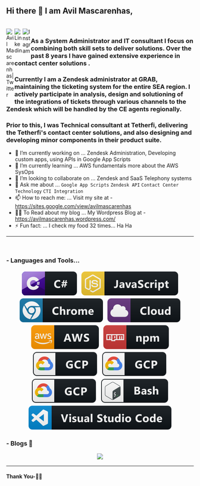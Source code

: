 ## Hi there 👋 I am Avil Mascarenhas,

<br/>
<a href="https://twitter.com/AvilMaskarenhas">
  <img align="left" alt="Avil Mascarenhas| Twitter" width="22px" src="https://cdn.jsdelivr.net/npm/simple-icons@v3/icons/twitter.svg" />
</a>
<a href="https://www.linkedin.com/in/avilmascarenhas/">
  <img align="left" alt="Linkedin" width="22px" src="https://cdn.jsdelivr.net/npm/simple-icons@v3/icons/linkedin.svg" />
</a>
<a href="https://www.instagram.com/avil_sahneracsam/">
  <img align="left" alt="Instagram" width="22px" src="https://cdn.jsdelivr.net/npm/simple-icons@v3/icons/instagram.svg" />
</a>

### As a System Administrator and IT consultant I focus on combining both skill sets to deliver solutions. Over the past 8 years I have gained extensive experience in contact center solutions .
### Currently I am a Zendesk administrator at GRAB, maintaining the ticketing system for the entire SEA region. I actively participate in analysis, design and solutioning of the integrations of tickets through various channels to the Zendesk which will be handled by the CE agents regionally.
### Prior to this, I was Technical consultant at Tetherfi, delivering the Tetherfi's contact center solutions, and also designing and developing minor components in their product suite.


- 🔭 I’m currently working on ... Zendesk Administration, Developing custom apps, using APIs in Google App Scripts
- 🌱 I’m currently learning ... AWS fundamentals more about the AWS SysOps
- 👯 I’m looking to collaborate on ... Zendesk and SaaS Telephony systems
- 💬 Ask me about ... `Google App Scripts` `Zendesk API` `Contact Center Technology` `CTI Integration`
- 📫 How to reach me: ... Visit my site at - https://sites.google.com/view/avilmascarenhas 
- ✍🏻 To Read about my blog ... My Wordpress Blog at - https://avilmascarenhas.wordpress.com/
- ⚡ Fun fact: ... I check my food 32 times... Ha Ha


*************

<br />

### - Languages and Tools...

<p align="center">

<!-- For more icons please follow  https://github.com/MikeCodesDotNET/ColoredBadges -->
 
<img src="https://raw.githubusercontent.com/acs4kor/acs4kor/master/svg/dev/languages/csharp.svg" alt="csharp" style="vertical-align:top; margin:4px">
<img src="https://raw.githubusercontent.com/acs4kor/acs4kor/master/svg/dev/languages/js.svg" alt="js" style="vertical-align:top; margin:4px">
<img src="https://raw.githubusercontent.com/acs4kor/acs4kor/master/svg/dev/misc/chrome.svg" alt="chrome" style="vertical-align:top; margin:4px">
<img src="https://raw.githubusercontent.com/acs4kor/acs4kor/master/svg/dev/misc/cloud.svg" alt="cloud" style="vertical-align:top; margin:4px">
<img src="https://raw.githubusercontent.com/acs4kor/acs4kor/master/svg/dev/services/aws.svg" alt="aws" style="vertical-align:top; margin:4px">
<img src="https://raw.githubusercontent.com/acs4kor/acs4kor/master/svg/dev/services/npm.svg" alt="npm" style="vertical-align:top; margin:4px">
<img src="https://raw.githubusercontent.com/acs4kor/acs4kor/master/svg/dev/services/gcp.svg" alt="gcp" style="vertical-align:top; margin:4px">
<img src="https://raw.githubusercontent.com/acs4kor/acs4kor/master/svg/dev/services/gcp.svg" alt="google-apps-script" style="vertical-align:top; margin:4px">
<img src="https://raw.githubusercontent.com/acs4kor/acs4kor/master/svg/dev/services/gcp.svg" alt="Zendesk" style="vertical-align:top; margin:4px">
<img src="https://raw.githubusercontent.com/acs4kor/acs4kor/master/svg/dev/tools/bash.svg" alt="bash" style="vertical-align:top; margin:4px">
<img src="https://raw.githubusercontent.com/acs4kor/acs4kor/master/svg/dev/tools/visualstudio_code.svg" alt="vscode" style="vertical-align:top; margin:4px">

</p>

### - Blogs 🌱

<p align="center">
<img src="https://raw.githubusercontent.com/acs4kor/acs4kor/master/svg/blogs/Wordpress.svg"> 
</p>



***********************************

#### Thank You-🙏🏼

